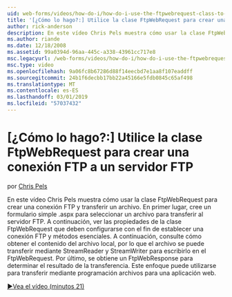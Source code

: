 ```yaml
---
uid: web-forms/videos/how-do-i/how-do-i-use-the-ftpwebrequest-class-to-create-an-ftp-connection-to-a-ftp-server
title: '[¿Cómo lo hago?:] Utilice la clase FtpWebRequest para crear una conexión FTP a un servidor FTP | Microsoft Docs'
author: rick-anderson
description: En este vídeo Chris Pels muestra cómo usar la clase FtpWebRequest para crear una conexión FTP y transferir un archivo. En primer lugar, cree un formulario de aspx simple para selec...
ms.author: riande
ms.date: 12/18/2008
ms.assetid: 99a0394d-96aa-445c-a338-43961cc717e8
msc.legacyurl: /web-forms/videos/how-do-i/how-do-i-use-the-ftpwebrequest-class-to-create-an-ftp-connection-to-a-ftp-server
msc.type: video
ms.openlocfilehash: 9a06fc8b67286d88f14eecbd7e1aa8f107eaddff
ms.sourcegitcommit: 24b1f6decbb17bb22a45166e5fdb0845c65af498
ms.translationtype: MT
ms.contentlocale: es-ES
ms.lasthandoff: 03/01/2019
ms.locfileid: "57037432"
---
```

<a name="how-do-i-use-the-ftpwebrequest-class-to-create-an-ftp-connection-to-a-ftp-server"></a>[¿Cómo lo hago?:] Utilice la clase FtpWebRequest para crear una conexión FTP a un servidor FTP
====================
por [Chris Pels](https://twitter.com/chrispels)

En este vídeo Chris Pels muestra cómo usar la clase FtpWebRequest para crear una conexión FTP y transferir un archivo. En primer lugar, cree un formulario simple .aspx para seleccionar un archivo para transferir al servidor FTP. A continuación, ver las propiedades de la clase FtpWebRequest que deben configurarse con el fin de establecer una conexión FTP y métodos esenciales. A continuación, consulte cómo obtener el contenido del archivo local, por lo que el archivo se puede transferir mediante StreamReader y StreamWriter para escribirlo en el FtpWebRequest. Por último, se obtiene un FtpWebResponse para determinar el resultado de la transferencia. Este enfoque puede utilizarse para transferir mediante programación archivos para una aplicación web.

[&#9654;Vea el vídeo (minutos 21)](https://channel9.msdn.com/Blogs/ASP-NET-Site-Videos/how-do-i-use-the-ftpwebrequest-class-to-create-an-ftp-connection-to-a-ftp-server)
